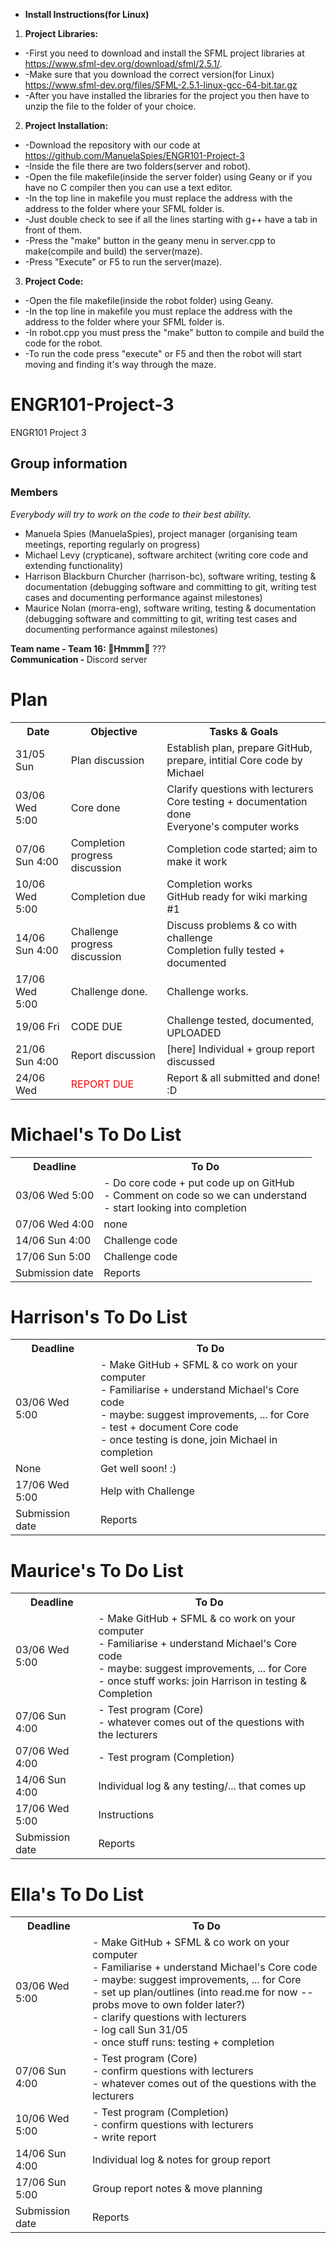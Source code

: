 * **Install Instructions(for Linux)**
1. **Project Libraries:**
 * -First you need to download and install the SFML project libraries at https://www.sfml-dev.org/download/sfml/2.5.1/.
 * -Make sure that you download the correct version(for Linux) https://www.sfml-dev.org/files/SFML-2.5.1-linux-gcc-64-bit.tar.gz  
 * -After you have installed the libraries for the project you then have to unzip the file to the folder of your choice.
2. **Project Installation:**
 * -Download the repository with our code at https://github.com/ManuelaSpies/ENGR101-Project-3
 * -Inside the file there are two folders(server and robot).
 * -Open the file makefile(inside the server folder) using Geany or if you have no C compiler then you can use a text  editor.
 * -In the top line in makefile you must replace the address with the address to the folder where your SFML folder is.
 * -Just double check to see if all the lines starting with g++ have a tab in front of them.
 * -Press the "make" button in the geany menu in server.cpp to make(compile and build) the server(maze).
 * -Press "Execute" or F5 to run the server(maze).
3. **Project Code:**
 * -Open the file makefile(inside the robot folder) using Geany.
 * -In the top line in makefile you must replace the address with the address to the folder where your SFML folder is.
 * -In robot.cpp you must press the "make" button to compile and build the code for the robot.
 * -To run the code press "execute" or F5 and then the robot will start moving and finding it's way through the maze.
  
# ENGR101-Project-3
ENGR101 Project 3 

## Group information
### Members
<em>Everybody will try to work on the code to their best ability.</em>
* Manuela Spies (ManuelaSpies), project manager (organising team meetings, reporting regularly on progress)
* Michael Levy (crypticane), software architect (writing core code and extending functionality)
* Harrison Blackburn Churcher (harrison-bc), software writing, testing & documentation (debugging software and committing to git, writing test cases and documenting performance against milestones)
* Maurice Nolan (morra-eng), software writing, testing & documentation (debugging software and committing to git, writing test cases and documenting performance against milestones)

<strong>Team name - Team 16: 🤔Hmmm🤔</strong> ???
<br><strong>Communication - </strong> Discord server


# Plan
<table>
  <tr>
    <th>Date</th>
    <th>Objective</th>
    <th>Tasks & Goals</th>
  </tr>
  <tr>
    <td>31/05 Sun</td>
    <td>Plan discussion</td>
    <td>Establish plan, prepare GitHub, prepare, intitial Core code by Michael</td>
  </tr>
  <tr>
    <td>03/06 Wed 5:00</td>
    <td>Core done</td>
    <td>Clarify questions with lecturers
    <br>Core testing + documentation done
    <br>Everyone's computer works</td>
  </tr>
  <tr>
    <td>07/06 Sun 4:00</td>
    <td>Completion progress discussion</td>
    <td>Completion code started; aim to make it work
    </td>
  </tr>
  <tr>
    <td>10/06 Wed 5:00</td>
    <td>Completion due</td>
    <td>Completion works
    <br>GitHub ready for wiki marking #1
    <br></td>
  </tr>
  <tr>
    <td>14/06 Sun 4:00</td>
    <td>Challenge progress discussion</td>
    <td>Discuss problems & co with challenge
    <br>Completion fully tested + documented</td>
  </tr>
  <tr>
    <td>17/06 Wed 5:00</td>
    <td>Challenge done.</td>
    <td>Challenge works.</td>
  </tr>
  <tr>
    <td>19/06 Fri</td>
    <td><span style="font-color: red">CODE DUE</span></td>
    <td>Challenge tested, documented, UPLOADED</td>
  </tr>
  <tr>
    <td>21/06 Sun 4:00</td>
    <td>Report discussion</td>
    <td>[here] Individual + group report discussed</td>
  </tr>
  
  <tr>
    <td>24/06 Wed</td>
  <td><span style="color: red">REPORT DUE</span></td>
    <td>Report & all submitted and done! :D</td>
  </tr>
</table>

# Michael's To Do List
<table>
  <tr>
    <th>Deadline</th>
    <th>To Do</th>
  </tr>
  <tr>
    <td>03/06 Wed 5:00</td>
    <td>- Do core code + put code up on GitHub
    <br>- Comment on code so we can understand
    <br>- start looking into completion</td>
  </tr>
  
  <tr>
    <td>07/06 Wed 4:00</td>
  <td>none</td>
  </tr>

   <tr>
    <td>14/06 Sun 4:00</td>
  <td>Challenge code</td>
  </tr>

   <tr>
    <td>17/06 Sun 5:00</td>
  <td>Challenge code</td>
  </tr>
  <tr>
    <td>Submission date</td>
    <td>Reports</td>
  </tr>
 </table>
 
 # Harrison's To Do List
 
<table>
  <tr>
    <th>Deadline</th>
    <th>To Do</th>
  </tr>
  <tr>
    <td>03/06 Wed 5:00</td>
    <td>- Make GitHub + SFML & co work on your computer
    <br>- Familiarise + understand Michael's Core code
    <br>- maybe: suggest improvements, ... for Core
    <br>- test + document Core code
    <br>- once testing is done, join Michael in completion</td>
  </tr>
  <tr>
    <td>None</td>
    <td>Get well soon! :)</td>
  </tr>
  <tr>
    <td>17/06 Wed 5:00</td>
    <td>Help with Challenge</td>
  </tr>
  <tr>
    <td>Submission date</td>
    <td>Reports</td>
  </tr>
 </table>
 
 # Maurice's To Do List
 
<table>
  <tr>
    <th>Deadline</th>
    <th>To Do</th>
  </tr>
  <tr>
    <td>03/06 Wed 5:00</td>
    <td>- Make GitHub + SFML & co work on your computer
    <br>- Familiarise + understand Michael's Core code
    <br>- maybe: suggest improvements, ... for Core
    <br>- once stuff works: join Harrison in testing & Completion</td>
  </tr>
  
  <tr>
    <td>07/06 Sun 4:00</td>
    <td>- Test program (Core)
    <br>- whatever comes out of the questions with the lecturers</td>
  </tr>
      
  <tr>
    <td>07/06 Wed 4:00</td>
    <td>- Test program (Completion)</td>
  </tr>
  <tr>
    <td>14/06 Sun 4:00</td>
    <td>Individual log & any testing/... that comes up</td>
  </tr>
  <tr>
    <td>17/06 Wed 5:00</td>
    <td>Instructions</td>
  </tr>
  <tr>
    <td>Submission date</td>
    <td>Reports</td>
  </tr>
 </table>
 
 # Ella's To Do List
 
<table>
  <tr>
    <th>Deadline</th>
    <th>To Do</th>
  </tr>
  <tr>
    <td>03/06 Wed 5:00</td>
    <td>- Make GitHub + SFML & co work on your computer
    <br>- Familiarise + understand Michael's Core code
    <br>- maybe: suggest improvements, ... for Core
    <br>- set up plan/outlines (into read.me for now -- probs move to own folder later?)
    <br>- clarify questions with lecturers
    <br>- log call Sun 31/05
    <br>- once stuff runs: testing + completion</td>
  </tr>
  <tr>
    <td>07/06 Sun 4:00</td>
    <td>- Test program (Core)
    <br>- confirm questions with lecturers
      <br>- whatever comes out of the questions with the lecturers</td>
  </tr>
  
  <tr>
    <td>10/06 Wed 5:00</td>
    <td>- Test program (Completion)
    <br>- confirm questions with lecturers
      <br>- write report</td>
  </tr>
  <tr>
    <td>14/06 Sun 4:00</td>
    <td>Individual log & notes for group report
  </tr>
  <tr>
    <td>17/06 Sun 5:00</td>
    <td>Group report notes & move planning
  </tr>
  <tr>
    <td>Submission date</td>
    <td>Reports</td>
  </tr>
 </table>

